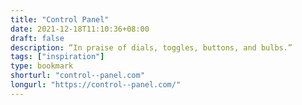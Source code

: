 ```yaml
---
title: "Control Panel"
date: 2021-12-18T11:10:36+08:00
draft: false
description: “In praise of dials, toggles, buttons, and bulbs.”
tags: ["inspiration"]
type: bookmark
shorturl: "control--panel.com"
longurl: "https://control--panel.com/"
---
```

